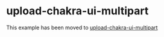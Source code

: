 # upload-chakra-ui-multipart

This example has been moved to [upload-chakra-ui-multipart](../../.././upload-chakra-ui-multipart)
